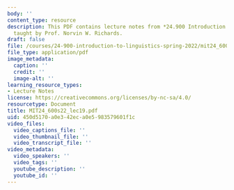 ```yaml
---
body: ''
content_type: resource
description: This PDF contains lecture notes from *24.900 Introduction to Linguistics*,
  taught by Prof. Norvin W. Richards.
draft: false
file: /courses/24-900-introduction-to-linguistics-spring-2022/mit24_600s22_lec19.pdf
file_type: application/pdf
image_metadata:
  caption: ''
  credit: ''
  image-alt: ''
learning_resource_types:
- Lecture Notes
license: https://creativecommons.org/licenses/by-nc-sa/4.0/
resourcetype: Document
title: MIT24_600s22_lec19.pdf
uid: 450d5170-a0e3-42ec-a0e5-983579601f1c
video_files:
  video_captions_file: ''
  video_thumbnail_file: ''
  video_transcript_file: ''
video_metadata:
  video_speakers: ''
  video_tags: ''
  youtube_description: ''
  youtube_id: ''
---
```

